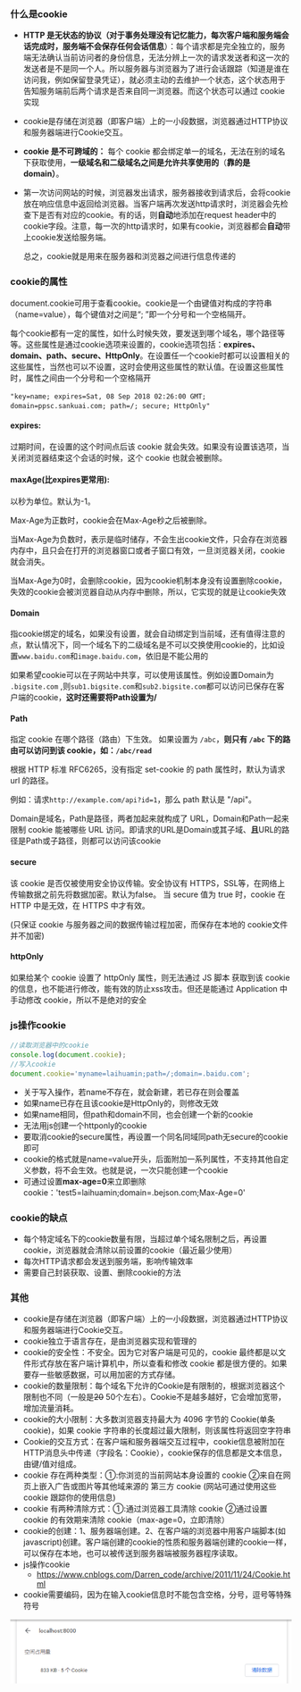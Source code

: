 

### 什么是cookie

- **HTTP 是无状态的协议（对于事务处理没有记忆能力，每次客户端和服务端会话完成时，服务端不会保存任何会话信息**）：每个请求都是完全独立的，服务端无法确认当前访问者的身份信息，无法分辨上一次的请求发送者和这一次的发送者是不是同一个人。所以服务器与浏览器为了进行会话跟踪（知道是谁在访问我，例如保留登录凭证），就必须主动的去维护一个状态，这个状态用于告知服务端前后两个请求是否来自同一浏览器。而这个状态可以通过 cookie 实现

- cookie是存储在浏览器（即客户端）上的一小段数据，浏览器通过HTTP协议和服务器端进行Cookie交互。

- **cookie 是不可跨域的：** 每个 cookie 都会绑定单一的域名，无法在别的域名下获取使用，**一级域名和二级域名之间是允许共享使用的**（**靠的是 domain）**。

- 第一次访问网站的时候，浏览器发出请求，服务器接收到请求后，会将cookie放在响应信息中返回给浏览器。当客户端再次发送http请求时，浏览器会先检查下是否有对应的cookie。有的话，则**自动**地添加在request header中的cookie字段。注意，每一次的http请求时，如果有cookie，浏览器都会**自动**带上cookie发送给服务端。

  总之，cookie就是用来在服务器和浏览器之间进行信息传递的

### cookie的属性

document.cookie可用于查看cookie。cookie是一个由键值对构成的字符串（name=value），每个键值对之间是“; ”即一个分号和一个空格隔开。

每个cookie都有一定的属性，如什么时候失效，要发送到哪个域名，哪个路径等等。这些属性是通过cookie选项来设置的，cookie选项包括：**expires、domain、path、secure、HttpOnly**。在设置任一个cookie时都可以设置相关的这些属性，当然也可以不设置，这时会使用这些属性的默认值。在设置这些属性时，属性之间由一个分号和一个空格隔开

`"key=name; expires=Sat, 08 Sep 2018 02:26:00 GMT; domain=ppsc.sankuai.com; path=/; secure; HttpOnly"`

#### **expires**:

过期时间，在设置的这个时间点后该 cookie 就会失效。如果没有设置该选项，当关闭浏览器结束这个会话的时候，这个 cookie 也就会被删除。

#### **maxAge**(比expires更常用):

以秒为单位。默认为-1。

Max-Age为正数时，cookie会在Max-Age秒之后被删除。

当Max-Age为负数时，表示是临时储存，不会生出cookie文件，只会存在浏览器内存中，且只会在打开的浏览器窗口或者子窗口有效，一旦浏览器关闭，cookie就会消失。

当Max-Age为0时，会删除cookie，因为cookie机制本身没有设置删除cookie，失效的cookie会被浏览器自动从内存中删除，所以，它实现的就是让cookie失效

#### **Domain**

指cookie绑定的域名，如果没有设置，就会自动绑定到当前域，还有值得注意的点，默认情况下，同一个域名下的二级域名是不可以交换使用cookie的，比如设置`www.baidu.com`和`image.baidu.com`，依旧是不能公用的

如果希望cookie可以在子网站中共享，可以使用该属性。例如设置Domain为 `.bigsite.com` ,则`sub1.bigsite.com`和`sub2.bigsite.com`都可以访问已保存在客户端的cookie，**这时还需要将Path设置为/**

#### **Path**

指定 cookie 在哪个路径（路由）下生效。
如果设置为 `/abc`，**则只有 `/abc` 下的路由可以访问到该 cookie，如：`/abc/read`**

根据 HTTP 标准 RFC6265，没有指定 set-cookie 的 path 属性时，默认为请求 url 的路径。

例如：请求`http://example.com/api?id=1`，那么 path 默认是 "/api"。

Domain是域名，Path是路径，两者加起来就构成了 URL，Domain和Path一起来限制 cookie 能被哪些 URL 访问。即请求的URL是Domain或其子域、**且**URL的路径是Path或子路径，则都可以访问该cookie

#### **secure**

该 cookie 是否仅被使用安全协议传输。安全协议有 HTTPS，SSL等，在网络上传输数据之前先将数据加密。默认为false。
当 secure 值为 true 时，cookie 在 HTTP 中是无效，在 HTTPS 中才有效。

(只保证 cookie 与服务器之间的数据传输过程加密，而保存在本地的 cookie文件并不加密)

#### **httpOnly**

如果给某个 cookie 设置了 httpOnly 属性，则无法通过 JS 脚本 获取到该 cookie 的信息，也不能进行修改，能有效的防止xss攻击。但还是能通过 Application 中手动修改 cookie，所以不是绝对的安全

### js操作cookie

```js
//读取浏览器中的cookie
console.log(document.cookie);
//写入cookie
document.cookie='myname=laihuamin;path=/;domain=.baidu.com';
```

- 关于写入操作，若name不存在，就会新建，若已存在则会覆盖
- 如果name已存在且该cookie是HttpOnly的，则修改无效
- 如果name相同，但path和domain不同，也会创建一个新的cookie
- 无法用js创建一个httponly的cookie
- 要取消cookie的secure属性，再设置一个同名同域同path无secure的cookie即可
- cookie的格式就是name=value开头，后面附加一系列属性，不支持其他自定义参数，将不会生效。也就是说，一次只能创建一个cookie
- 可通过设置**max-age=0**来立即删除cookie：'test5=laihuamin;domain=.bejson.com;Max-Age=0'

### cookie的缺点

- 每个特定域名下的cookie数量有限，当超过单个域名限制之后，再设置cookie，浏览器就会清除以前设置的cookie（最近最少使用）
- 每次HTTP请求都会发送到服务端，影响传输效率
- 需要自己封装获取、设置、删除cookie的方法

### 其他

- cookie是存储在浏览器（即客户端）上的一小段数据，浏览器通过HTTP协议和服务器端进行Cookie交互。
- cookie独立于语言存在，是由浏览器实现和管理的
- cookie的安全性：不安全。因为它对客户端是可见的，cookie 最终都是以文件形式存放在客户端计算机中，所以查看和修改 cookie 都是很方便的。如果要存一些敏感数据，可以用加密的方式存储。
- cookie的数量限制：每个域名下允许的Cookie是有限制的，根据浏览器这个限制也不同（一般是~~20~~ 50个左右）。Cookie不是越多越好，它会增加宽带，增加流量消耗。
- cookie的大小限制：大多数浏览器支持最大为 4096 字节的 Cookie(单条cookie)，如果 cookie 字符串的长度超过最大限制，则该属性将返回空字符串
- Cookie的交互方式：在客户端和服务器端交互过程中，cookie信息被附加在HTTP消息头中传递（字段名：Cookie），cookie保存的信息都是文本信息，由键/值对组成。
- cookie 存在两种类型：①:你浏览的当前网站本身设置的 cookie ②来自在网页上嵌入广告或图片等其他域来源的 第三方 cookie (网站可通过使用这些 cookie 跟踪你的使用信息)
- cookie 有两种清除方式：①:通过浏览器工具清除 cookie  ②通过设置 cookie 的有效期来清除 cookie（max-age=0，立即清除）
- cookie的创建：1、服务器端创建。2、在客户端的浏览器中用客户端脚本(如javascript)创建。客户端创建的cookie的性质和服务器端创建的cookie一样，可以保存在本地，也可以被传送到服务器端被服务器程序读取。
- js操作cookie
  - https://www.cnblogs.com/Darren_code/archive/2011/11/24/Cookie.html
- cookie需要编码，因为在输入cookie信息时不能包含空格，分号，逗号等特殊符号

![image-20220421175540531](assets/image-20220421175540531.png)